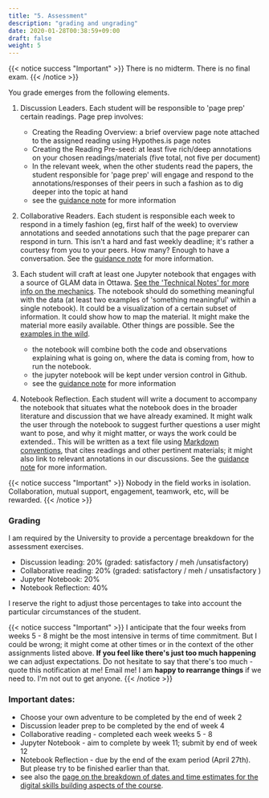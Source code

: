 ```yaml
---
title: "5. Assessment"
description: "grading and ungrading"
date: 2020-01-28T00:38:59+09:00
draft: false
weight: 5
---
```

{{< notice success "Important" >}}
There is no midterm. There is no final exam.
{{< /notice >}}

You grade emerges from the following elements.

1. Discussion Leaders. Each student will be responsible to 'page prep' certain readings. Page prep involves:
	- Creating the Reading Overview: a brief overview page note attached to the assigned reading using Hypothes.is page notes
	- Creating the Reading Pre-seed: at least five rich/deep annotations on your chosen readings/materials (five total, not five per document)
	- In the relevant week, when the other students read the papers, the student responsible for 'page prep' will engage and respond to the annotations/responses of their peers in such a fashion as to dig deeper into the topic at hand
	- see the [guidance note](/building/dl-guidance) for more information

2. Collaborative Readers. Each student is responsible each week to respond in a timely fashion (eg, first half of the week) to overview annotations and seeded annotations such that the page preparer can respond in turn. This isn't a hard and fast weekly deadline; it's rather a courtesy from you to your peers. How many? Enough to have a conversation. See the [guidance note](/building/cr-guidance) for more information.

3. Each student will craft at least one Jupyter notebook that engages with a source of GLAM data in Ottawa. [See the 'Technical Notes' for more info on the mechanics](/building/nb-guidance). The notebook should do something meaningful with the data (at least two examples of 'something meaningful' within a single notebook). It could be a visualization of a certain subset of information. It could show how to map the material. It might make the material more easily available. Other things are possible. See the [examples in the wild](/building/technotes-toc).
	- the notebook will combine both the code and observations explaining what is going on, where the data is coming from, how to run the notebook.
	- the jupyter notebook will be kept under version control in Github.
	- see the [guidance note](/building/nb-guidance) for more information

4. Notebook Reflection. Each student will write a document to accompany the notebook that situates what the notebook does in the broader literature and discussion that we have already examined. It might walk the user through the notebook to suggest further questions a user might want to pose, and why it might matter, or ways the work could be extended.. This will be written as a text file using [Markdown conventions](https://www.markdownguide.org/cheat-sheet), that cites readings and other pertinent materials; it might also link to relevant annotations in our discussions. See the [guidance note](/building/nb-guidance) for more information.

{{< notice success "Important" >}}
Nobody in the field works in isolation. Collaboration, mutual support, engagement, teamwork, etc, will be rewarded.
{{< /notice >}}

### Grading

I am required by the University to provide a percentage breakdown for the assessment exercises.

+ Discussion leading: 20% (graded: satisfactory / meh /unsatisfactory)
+ Collaborative reading: 20% (graded: satisfactory / meh / unsatisfactory )
+ Jupyter Notebook: 20%  
+ Notebook Reflection: 40%

I reserve the right to adjust those percentages to take into account the particular circumstances of the student.

{{< notice success "Important" >}}
I anticipate that the four weeks from weeks 5 - 8 might be the most intensive in terms of time commitment. But I could be wrong; it might come at other times or in the context of the other assignments listed above. **If you feel like there's just too much happening** we can adjust expectations. Do not hesitate to say that there's too much - quote this notification at me! Email me! I am **happy to rearrange things** if we need to. I'm not out to get anyone. 
{{< /notice >}}

### Important dates:

+ Choose your own adventure to be completed by the end of week 2
+ Discussion leader prep to be completed by the end of week 4
+ Collaborative reading - completed each week weeks 5 - 8
+ Jupyter Notebook - aim to complete by week 11; submit by end of week 12
+ Notebook Reflection - due by the end of the exam period (April 27th). But please try to be finished earlier than that.
+ see also the [page on the breakdown of dates and time estimates for the digital skills building aspects of the course](/building/tech-req-at-a-glance).
